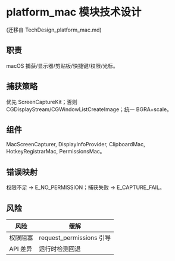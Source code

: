 # platform_mac 模块技术设计
(迁移自 TechDesign_platform_mac.md)

## 职责
macOS 捕获/显示器/剪贴板/快捷键/权限/光标。

## 捕获策略
优先 ScreenCaptureKit；否则 CGDisplayStream/CGWindowListCreateImage；统一 BGRA+scale。

## 组件
MacScreenCapturer, DisplayInfoProvider, ClipboardMac, HotkeyRegistrarMac, PermissionsMac。

## 错误映射
权限不足 -> E_NO_PERMISSION；捕获失败 -> E_CAPTURE_FAIL。

## 风险
| 风险 | 缓解 |
|------|------|
| 权限阻塞 | request_permissions 引导 |
| API 差异 | 运行时检测回退 |
